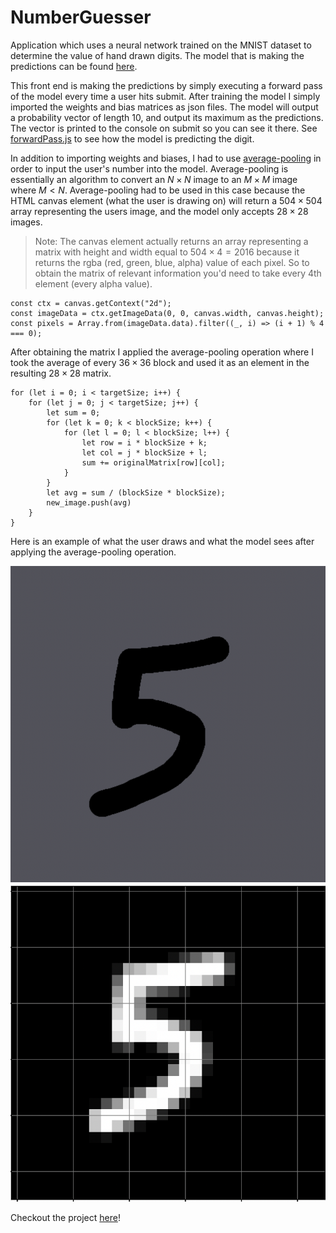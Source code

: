# NumberGuesser
Application which uses a neural network trained on the MNIST dataset to determine the value of hand drawn digits. The model that is making the predictions can be found [here](https://github.com/anshvijay28/NeuralNetwork). 

This front end is making the predictions by simply executing a forward pass of the model every time a user hits submit. After training the model I simply imported the weights and bias matrices as json files. The model will output a probability vector of length 10, and output its maximum as the predictions. The vector is printed to the console on submit so you can see it there. See [forwardPass.js](https://github.com/anshvijay28/number-guesser/blob/main/src/scripts/forwardPass.js) to see how the model is predicting the digit. 

In addition to importing weights and biases, I had to use [average-pooling](https://paperswithcode.com/method/average-pooling) in order to input the user's number into the model. Average-pooling is essentially an algorithm to convert an $N \times N$ image to an $M \times M$ image where $M < N$. Average-pooling had to be used in this case because the HTML canvas element (what the user is drawing on) will return a $504 \times 504$ array representing the users image, and the model only accepts $28 \times 28$ images. 

> Note: The canvas element actually returns an array representing a matrix with height and width equal to $504 \times 4 = 2016$ because it returns the rgba (red, green, blue, alpha) value of each pixel. So to obtain the matrix of relevant information you'd need to take every 4th element (every alpha value).
```
const ctx = canvas.getContext("2d");
const imageData = ctx.getImageData(0, 0, canvas.width, canvas.height);
const pixels = Array.from(imageData.data).filter((_, i) => (i + 1) % 4 === 0);
```
After obtaining the matrix I applied the average-pooling operation where I took the average of every $36 \times 36$ block and used it as an element in the resulting $28 \times 28$ matrix. 

```
for (let i = 0; i < targetSize; i++) {
    for (let j = 0; j < targetSize; j++) {
        let sum = 0;
        for (let k = 0; k < blockSize; k++) {
            for (let l = 0; l < blockSize; l++) {
                let row = i * blockSize + k;
                let col = j * blockSize + l;
                sum += originalMatrix[row][col];
            }
        }
        let avg = sum / (blockSize * blockSize);
        new_image.push(avg)
    }
}
```
Here is an example of what the user draws and what the model sees after applying the average-pooling operation. 

![user_view](./src/pictures/user_view_5.png)
![model_view](./src/pictures/model_view_5.png)


Checkout the project [here](https://number-guesser-efbea.web.app/)!